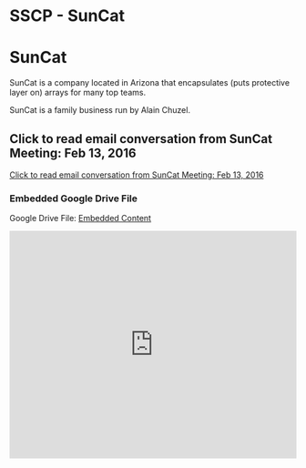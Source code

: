 # SSCP - SunCat

# SunCat

SunCat is a company located in Arizona that encapsulates (puts protective layer on) arrays for many top teams.

SunCat is a family business run by Alain Chuzel.

## Click to read email conversation from SunCat Meeting: Feb 13, 2016

[](#h.ioyccq9jtcde)

[Click to read email conversation from SunCat Meeting: Feb 13, 2016](https://docs.google.com/viewer?a=v&pid=sites&srcid=c3RhbmZvcmRzb2xhcmNhci5jb218c3NjcHxneDo4MDY2MzAxYTYzYTBiZjc)

[](https://drive.google.com/folderview?id=1GBFCeXjyjrzxJY36Sh6T-Q-L5i8P_OF8)

### Embedded Google Drive File

Google Drive File: [Embedded Content](https://drive.google.com/embeddedfolderview?id=1GBFCeXjyjrzxJY36Sh6T-Q-L5i8P_OF8#list)

<iframe width="100%" height="400" src="https://drive.google.com/embeddedfolderview?id=1GBFCeXjyjrzxJY36Sh6T-Q-L5i8P_OF8#list" frameborder="0"></iframe>

